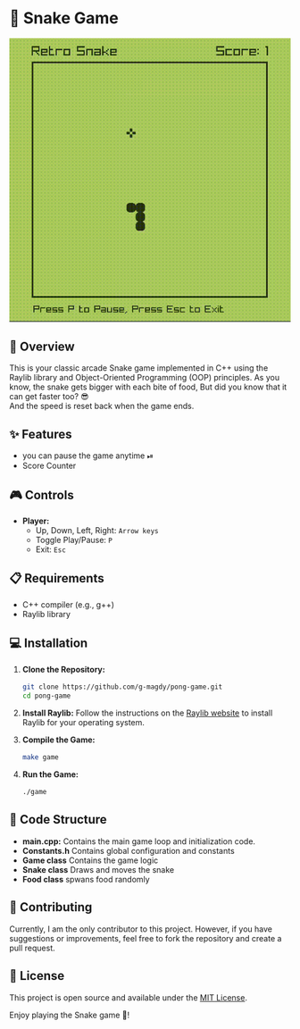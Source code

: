 # 🐍 Snake Game

![Video Demo](./snake-demo.gif)

## 📝 Overview

This is your classic arcade Snake game implemented in C++ using the Raylib library and Object-Oriented Programming (OOP) principles. As you know, the snake gets bigger with each bite of food, But did you know that it can get faster too? 😎  
And the speed is reset back when the game ends.

## ✨ Features
- you can pause the game anytime ⏯
- Score Counter

## 🎮 Controls
- **Player:**
  - Up, Down, Left, Right: `Arrow keys`
  - Toggle Play/Pause: `P`
  - Exit: `Esc`

## 📋 Requirements

- C++ compiler (e.g., g++)
- Raylib library

## 💻 Installation

1. **Clone the Repository:**
    ```sh
    git clone https://github.com/g-magdy/pong-game.git
    cd pong-game
    ```

2. **Install Raylib:**
    Follow the instructions on the [Raylib website](https://www.raylib.com/) to install Raylib for your operating system.

3. **Compile the Game:**
    ```sh
    make game
    ```

4. **Run the Game:**
    ```sh
    ./game
    ```

## 📁 Code Structure

- **main.cpp:** Contains the main game loop and initialization code.
- **Constants.h**  Contains global configuration and constants 
- **Game class** Contains the game logic
- **Snake class** Draws and moves the snake
- **Food class** spwans food randomly

## 🤝 Contributing

Currently, I am the only contributor to this project. However, if you have suggestions or improvements, feel free to fork the repository and create a pull request.

## 📄 License

This project is open source and available under the [MIT License](LICENSE).

Enjoy playing the Snake game 🐍!
